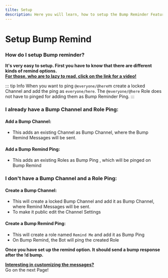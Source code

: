 ```yaml
---
tilte: Setup
description: Here you will learn, how to setup the Bump Reminder Feature
---
```


# Setup Bump Remind

### How do I setup Bump reminder?

**It's very easy to setup. First you have to know that there are different kinds of remind options.**  
[**For those, who are to lazy to read, click on the link for a video!**](https://www.youtube.com/watch?v=LuthgfnZ3rg)

::: tip Info
 When you want to ping `@everyone/@here`m create a locked Channel and add the ping as `everyone/here`. The `@everyone/@here` Role does not have to pinged for adding them as Bump Reminder Ping.
:::

### I already have a Bump Channel and Role Ping:

#### Add a Bump Channel:
- This adds an existing Channel as Bump Channel, where the Bump Remind Messages will be sent.
<command message = "%setup add <#channel>" slash = "/bump setup channel [channel]" description="Add a Bump Channel, where the Bump Remind Message will be sent." permissions="MANAGE_SERVER"/>

#### Add a Bump Remind Ping:
- This adds an existing Roles as Bump Ping , which will be pinged on Bump Remind
<command message = "%setup ping <@role>" slash = "/bump setup ping [role]" description="Add a Bump Remind Ping, which will pinged on the Bump Remind Message." permissions="MANAGE_SERVER"/>

### I don't have a Bump Channel and a Role Ping:

#### Create a Bump Channel:
- This will create a locked Bump Channel and add it as Bump Channel, where Remind Messages will be sent.
- To make it public edit the Channel Settings
<command message = "%setup create" slash = "Non Exist" description="Creates a Bump Channel, where the Bump Remind Message will be sent." permissions="MANAGE_SERVER"/>

#### Create a Bump Remind Ping:
- This will create a role named `Remind Me` and add it as Bump Ping
- On Bump Remind, the Bot will ping the created Role
<command message = "%setup ping create" slash = "Non Exist" description="Creates a Bump Remind Ping, which will pinged on the Bump Remind Message." permissions="MANAGE_SERVER"/>



**Once you have set up the remind option. It should send a bump response after the !d bump.** 

[**Interesting in customizing the messages?**](/customize.md)  
Go on the next Page!